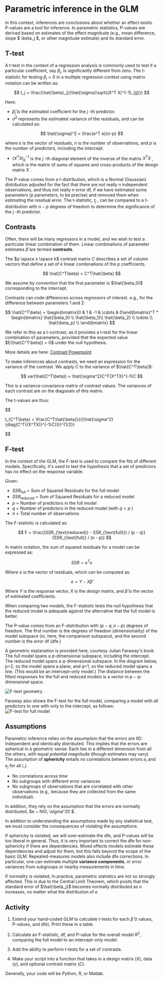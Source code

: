 # Parametric inference in the GLM

In this context, inferences are conclusions about whether an effect exists. P-values are a tool for  inference. In parametric statistics, P-values are derived based on estimates of the effect magnitude (e.g., mean difference, slope $ \beta_j $, or other magnitude estimate) and its standard error.

## T-test

A t-test in the context of a regression analysis is commonly used to test if a particular coefficient, say $\beta_j$, is significantly different from zero. The t-statistic for testing $\beta_j = 0$  in a multiple regression context using matrix notation can be written as:

$$ t_j = \frac{\hat{\beta}_j}{\hat{\sigma}\sqrt{(X^T X)^{-1}_{jj}}} $$

Here:

- $\hat{\beta}_j$  is the estimated coefficient for the $j$ -th predictor.
- $\hat{\sigma}^2$ represents the estimated variance of the residuals, and can be calculated as:

$$ \hat{\sigma}^2 = \frac{e^T e}{n-p} $$

where $e$ is the vector of residuals, $n$ is the number of observations, and $p$ is the number of predictors, including the intercept.

- $(X^T X)^{-1}_{jj}$  is the $j$ -th diagonal element of the inverse of the matrix $X^T X$ , which is the matrix of sums of squares and cross-products of the design matrix $X$ .

The P-value comes from a t-distribution, which is a Normal (Gaussian) distribution adjusted for the fact that there are not really $n$ independent observations, and thus not really $n$ error df, if we have estimated some parameters ($p$ parameters, to be precise) and removed them when estimating the residual error. The t-statistic, $t_j$ , can be compared to a t-distribution with $n-p$  degrees of freedom to determine the significance of the $j$ -th predictor.

## Contrasts

Often, there will be many regressors in a model, and we wish to test a particular linear combination of them. Linear combinations of parameter estimates $\hat{\beta}$ are termed **contrasts**.

The $p \space x \space k$ contrast matrix $C$ describes a set of column vectors that define a set of $k$ linear combinations of the $p$ coefficients.

$$ \hat{C^T\beta} = C^T\hat{\beta} $$

We assume by convention that the first parameter is $\hat{\beta_0}$ corresponding to the intercept.

Contrasts can code differences across regressors of interest. e.g., for the difference between parameters 1 and 2:

$$
\hat{C^T\beta} = \begin{bmatrix}0 & 1 & -1 & \cdots & 0\end{bmatrix}^T
*
\begin{bmatrix}
\hat{\beta_0} \\
\hat{\beta_1}\\
\hat{\beta_2} \\
\vdots \\
\hat{\beta_p} \\
\end{bmatrix}
$$

We refer to this as a t-contrast, as it provides a t-test for the linear combination of parameters, provided that the expected value $E(\hat{C^T\beta}) = 0$ under the null hypothesis.

More details are here:
[Contrast Powerpoint](ppt/Wager_GLM_CompFound_Contrasts_Efficiency.pptx)

To make inferences about contrasts, we need an expression for the variance of the contrast.
We apply C to the variance of $\hat{C^T\beta}$:

$$
var(\hat{C^T\beta}) = \hat{\sigma^2}C^T{X^TX}^{-1}C
$$

This is a variance-covariance matrix of contrast values. The variances of each contrast are on the diagonals of this matrix.

The t-values are thus:

$$

t_{C^T\beta} = \frac{C^T\hat{\beta}}{{(\hat{\sigma^2}{diag(C^T{(X^TX)}^{-1}C}))}^{1/2}}

$$


## F-test

In the context of the GLM, the F-test is used to compare the fits of different models. Specifically, it's used to test the hypothesis that a set of predictors has no effect on the response variable.

Given:

- $SSR_{\text{full}}$  = Sum of Squared Residuals for the full model
- $SSR_{\text{reduced}}$  = Sum of Squared Residuals for a reduced model
- $p$  = Number of predictors in the full model
- $q$  = Number of predictors in the reduced model (with $q < p$ )
- $n$  = Total number of observations

The F-statistic is calculated as:

$$ F = \frac{(SSR_{\text{reduced}} - SSR_{\text{full}}) / (p - q)}{SSR_{\text{full}} / (n - p)} $$

In matrix notation, the sum of squared residuals for a model can be expressed as:

$$ SSR = e^T e $$

Where $e$  is the vector of residuals, which can be computed as:

$$ e = Y - X\hat{\beta} $$

Where $Y$  is the response vector, $X$  is the design matrix, and $\hat{\beta}$  is the vector of estimated coefficients.

When comparing two models, the F-statistic tests the null hypothesis that the reduced model is adequate against the alternative that the full model is better.

The P-value comes from an F-distribution with $(p-q, n-p)$ degrees of freedom.  The first number is the degrees of freedom (dimensionality) of the model subspace (or, here, the comparison subspace), and the second number is the error df (dfe.)

A geometric explanation is provided here, courtesy Julian Faraway's book.
The full model spans a $p$-dimensional subspace, including the intercept.  The reduced model spans a $q$-dimensional subspace. In the diagram below, $p$=2, so the model spans a plane, and $q$=1, so the reduced model spans a line. (This would be an intercept-only model.) The distance between the fitted responses for the full and reduced models is a vector in $p-q$-dimensional space.

![F-test geometry](images/ftest_geometry_faraway.png)

Faraway also shows the F-test for the full model, comparing a model with all predictors to one with only to the intercept, as follows:
![F-test for full model](images/ftest_allpredictors_faraway.png)

## Assumptions

Parametric inference relies on the assumption that the errors are IID: Independent and identically distributed. This implies that the errors are spherical in a geometric sense: Each lies in a different dimension from all the others, with equal potential magnitude (though estimates may vary). The assumption of **sphericity** entails no correlations between errors $e_i$ and $e_j$ for all $i, j$.
- No correlations across time
- No subgroups with different error variances
- No subgroups of observations that are correlated with other observations (e.g., because they are collected from the same individual).

In addition, they rely on the assumption that the errors are normally distributed, $e ~ N(0, \sigma^2I) $.

In addition to understanding the assumptions made by any statistical test, we must consider the consequences of violating the assumptions.

If sphericity is violated, we will over-estimate the dfe, and P-values will be too liberal in general. Thus, it is very important to correct the dfe for non-sphericity if there are dependencies.  Mixed effects models estimate these dependencies and adjust for them, but this falls beyond the scope of the basic GLM. Repeated-measures models also include dfe corrections. In particular, one can estimate multiple **variance components**, or error variances from subgroups or nearby measurements in time.

If normality is violated, In practice, parametric statistics are not so strongly affected. This is due to the Central Limit Theorem, which posits that the standard error of $\hat{\beta_j}$ becomes normally distributed as $n$ increases, no matter what the distribution of $e$.

## Activity

1. Extend your hand-coded GLM to calculate t-tests for each $\hat{\beta}$ (t values, P-values, and dfe). Print these in a table.

2. Calculate an F-statistic, df, and P-value for the overall model $R^2$, comparing the full model to an intercept-only model.

3. Add the ability to perform t-tests for a set of contrasts.  

4. Make your script into a function that takes in a design matrix ($X$), data ($y$), and optional contrast matrix ($C$).

Generally, your code will be Python, R, or Matlab.
